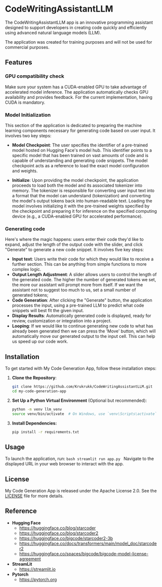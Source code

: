 # CodeWritingAssistantLLM
The CodeWritingAssistantLLM app is an innovative programming assistant designed to support developers in creating code quickly and efficiently using advanced natural language models (LLM). 

The application was created for training purposes and will not be used for commercial purposes.

## Features
### GPU compatibility check
Make sure your system has a CUDA-enabled GPU to take advantage of accelerated model inference. The application automatically checks GPU availability and provides feedback. For the current implementation, having CUDA is mandatory.

### Model Initialization

This section of the application is dedicated to preparing the machine learning components necessary for generating code based on user input. It involves two key steps:

- **Model Checkpoint**: The user specifies the identifier of a pre-trained model hosted on Hugging Face's model hub. This identifier points to a specific model that has been trained on vast amounts of code and is capable of understanding and generating code snippets. The model checkpoint acts as a reference to load the exact model configuration and weights.

- **Initialize**: Upon providing the model checkpoint, the application proceeds to load both the model and its associated tokenizer into memory. The tokenizer is responsible for converting user input text into a format that the model can understand (tokenization) and converting the model's output tokens back into human-readable text. Loading the model involves initializing it with the pre-trained weights specified by the checkpoint and preparing it for inference on the specified computing device (e.g., a CUDA-enabled GPU for accelerated performance).

### Generating code

Here's where the magic happens: users enter their code they'd like to expand, adjust the length of the output code with the slider, and click "Generate" to generate a new code snippet. It involves five key steps:

- **Input text**: Users write their code for which they would like to receive a further section. This can be anything from simple functions to more complex logic.
- **Output Length Adjustment**: A slider allows users to control the length of the generated code. The higher the number of generated tokens we set, the more our assistant will prompt more from itself. If we want the assistant not to suggest too much to us, set a small number of generated tokens;
- **Code Generation**: After clicking the "Generate" button, the application processes the input, using a pre-trained LLM to predict what code snippets will best fit the given input.
- **Display Results**: Automatically generated code is displayed, ready for review, customization or integration into a project.
- **Looping**:  If we would like to continue generating new code to what has already been generated then we can press the 'Move' button, which will automatically move our generated output to the input cell. This can help us speed up our code work.


## Installation

To get started with My Code Generation App, follow these installation steps:

1. **Clone the Repository**:
   ```bash
   git clone https://github.com/Krukrukk/CodeWritingAssistantLLM.git
   cd my-code-generation-app
   ```

2. **Set Up a Python Virtual Environment** (Optional but recommended):
    ```bash
    python -m venv llm_venv
    source venv/bin/activate  # On Windows, use `venv\Scripts\activate`
    ```

3. **Install Dependencies:**
    ```bash
    pip install -r requirements.txt
    ```

## Usage
To launch the application, run:
    ```bash
    streamlit run app.py
    ```
Navigate to the displayed URL in your web browser to interact with the app.

## License

My Code Generation App is released under the Apache License 2.0. See the [LICENSE](LICENSE) file for more details.

## Reference
- **Hugging Face** 
    - https://huggingface.co/blog/starcoder
    - https://huggingface.co/blog/starcoder2
    - https://huggingface.co/bigcode/starcoder2-3b
    - https://huggingface.co/docs/transformers/main/model_doc/starcoder2
    - https://huggingface.co/spaces/bigcode/bigcode-model-license-agreement
- **StreamLit** 
    - https://streamlit.io
- **Pytorch**
    - https://pytorch.org

